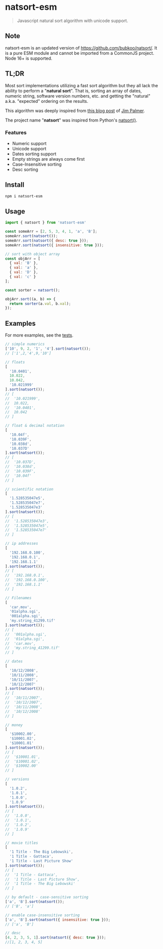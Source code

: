 # natsort-esm

> Javascript natural sort algorithm with unicode support.

## Note

natsort-esm is an updated version of https://github.com/bubkoo/natsort/. It is a pure ESM module and cannot be imported from a CommonJS project. Node 16+ is supported.

## TL;DR

Most sort implementations utilizing a fast sort algorithm but they all lack the ability to perform a "**natural sort**". That is, sorting an array of dates, numeric string, software version numbers, etc. and getting the "natural" a.k.a. "expected" ordering on the results. 

This algorithm was deeply inspired from [this blog post](http://www.overset.com/2008/09/01/javascript-natural-sort-algorithm/) of [Jim Palmer](http://www.linkedin.com/in/jimbob).

The project name "**natsort**" was inspired from Python's [natsort()](https://pypi.python.org/pypi/natsort).

### Features

- Numeric support
- Unicode support
- Dates sorting support
- Empty strings are always come first
- Case-Insensitive sorting
- Desc sorting


## Install


```sh
npm i natsort-esm
```

## Usage

```js
import { natsort } from 'natsort-esm'

const someArr = [2, 5, 3, 4, 1, 'a', 'B'];
someArr.sort(natsort());
someArr.sort(natsort({ desc: true }));
someArr.sort(natsort({ insensitive: true }));

// sort with object array
const objArr = [
  { val: 'B' },
  { val: 'a' },
  { val: 'D' },
  { val: 'c' }
];

const sorter = natsort();

objArr.sort((a, b) => {
  return sorter(a.val, b.val);
});
```


## Examples

For more examples, see the [tests](https://github.com/dscalzi/natsort-esm/blob/master/test). 

```js
// simple numerics
['10', 9, 2, '1', '4'].sort(natsort());
// ['1',2,'4',9,'10']

// floats
[
  '10.0401',
  10.022,
  10.042,
  '10.021999'
].sort(natsort());
// [
//  '10.021999',
//  10.022,
//  '10.0401',
//  10.042
// ]

// float & decimal notation
[
  '10.04f',
  '10.039F',
  '10.038d',
  '10.037D'
].sort(natsort());
// [
//  '10.037D',
//  '10.038d',
//  '10.039F',
//  '10.04f'
// ]

// scientific notation
[
  '1.528535047e5',
  '1.528535047e7',
  '1.528535047e3'
].sort(natsort());
// [
//  '1.528535047e3',
//  '1.528535047e5',
//  '1.528535047e7'
// ]

// ip addresses
[
  '192.168.0.100',
  '192.168.0.1',
  '192.168.1.1'
].sort(natsort());
// [
//  '192.168.0.1',
//  '192.168.0.100',
//  '192.168.1.1'
// ]

// Filenames
[
  'car.mov',
  '01alpha.sgi',
  '001alpha.sgi',
  'my.string_41299.tif'
].sort(natsort());
// [
//  '001alpha.sgi',
//  '01alpha.sgi',
//  'car.mov',
//  'my.string_41299.tif'
// ]

// dates
[
  '10/12/2008',
  '10/11/2008',
  '10/11/2007',
  '10/12/2007'
].sort(natsort());
// [
//  '10/11/2007',
//  '10/12/2007',
//  '10/11/2008',
//  '10/12/2008'
// ]

// money
[
  '$10002.00',
  '$10001.02',
  '$10001.01'
].sort(natsort());
// [
//  '$10001.01',
//  '$10001.02',
//  '$10002.00'
// ]

// versions
[
  '1.0.2',
  '1.0.1',
  '1.0.0',
  '1.0.9'
].sort(natsort());
// [
//  '1.0.0',
//  '1.0.1',
//  '1.0.2',
//  '1.0.9'
// ]

// movie titles
[
  '1 Title - The Big Lebowski',
  '1 Title - Gattaca',
  '1 Title - Last Picture Show'
].sort(natsort());
// [
//  '1 Title - Gattaca',
//  '1 Title - Last Picture Show',
//  '1 Title - The Big Lebowski'
// ]

// by default - case-sensitive sorting
['a', 'B'].sort(natsort());
// ['B', 'a']

// enable case-insensitive sorting
['a', 'B'].sort(natsort({ insensitive: true }));
// ['a', 'B']

// desc
[4, 2, 3, 5, 1].sort(natsort({ desc: true }));
//[1, 2, 3, 4, 5]
```